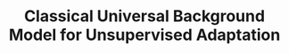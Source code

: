 ---
layout: post
title: "Classical Universal Background Model for Unsupervised Adaptation"
description: ""
bibtex: 
tags: ['2019']
---